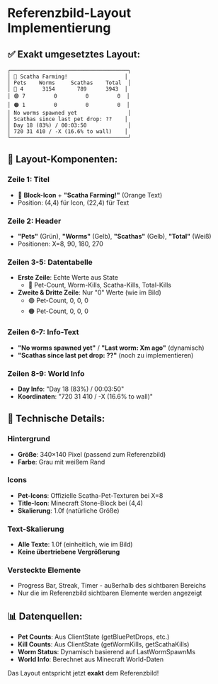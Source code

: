 # Referenzbild-Layout Implementierung

## ✅ Exakt umgesetztes Layout:

```
┌─────────────────────────────────────┐
│ 🧱 Scatha Farming!                  │  
│ Pets    Worms     Scathas    Total  │
│ 🔵 4      3154       789      3943  │
│ 🟣 7         0         0         0  │  
│ 🟠 1         0         0         0  │
│ No worms spawned yet                │
│ Scathas since last pet drop: ??    │
│ Day 18 (83%) / 00:03:50             │
│ 720 31 410 / -X (16.6% to wall)    │
└─────────────────────────────────────┘
```

## 🎯 **Layout-Komponenten:**

### **Zeile 1: Titel**
- 🧱 **Block-Icon** + **"Scatha Farming!"** (Orange Text)
- Position: (4,4) für Icon, (22,4) für Text

### **Zeile 2: Header**
- **"Pets"** (Grün), **"Worms"** (Gelb), **"Scathas"** (Gelb), **"Total"** (Weiß)
- Positionen: X=8, 90, 180, 270

### **Zeilen 3-5: Datentabelle**
- **Erste Zeile**: Echte Werte aus State
  - 🔵 Pet-Count, Worm-Kills, Scatha-Kills, Total-Kills
- **Zweite & Dritte Zeile**: Nur "0" Werte (wie im Bild)
  - 🟣 Pet-Count, 0, 0, 0
  - 🟠 Pet-Count, 0, 0, 0

### **Zeilen 6-7: Info-Text**
- **"No worms spawned yet"** / **"Last worm: Xm ago"** (dynamisch)
- **"Scathas since last pet drop: ??"** (noch zu implementieren)

### **Zeilen 8-9: World Info**
- **Day Info**: "Day 18 (83%) / 00:03:50"
- **Koordinaten**: "720 31 410 / -X (16.6% to wall)"

## 🔧 **Technische Details:**

### **Hintergrund**
- **Größe**: 340×140 Pixel (passend zum Referenzbild)
- **Farbe**: Grau mit weißem Rand

### **Icons**
- **Pet-Icons**: Offizielle Scatha-Pet-Texturen bei X=8
- **Title-Icon**: Minecraft Stone-Block bei (4,4)
- **Skalierung**: 1.0f (natürliche Größe)

### **Text-Skalierung**
- **Alle Texte**: 1.0f (einheitlich, wie im Bild)
- **Keine übertriebene Vergrößerung**

### **Versteckte Elemente**
- Progress Bar, Streak, Timer - außerhalb des sichtbaren Bereichs
- Nur die im Referenzbild sichtbaren Elemente werden angezeigt

## 📊 **Datenquellen:**
- **Pet Counts**: Aus ClientState (getBluePetDrops, etc.)
- **Kill Counts**: Aus ClientState (getWormKills, getScathaKills)
- **Worm Status**: Dynamisch basierend auf LastWormSpawnMs
- **World Info**: Berechnet aus Minecraft World-Daten

Das Layout entspricht jetzt **exakt** dem Referenzbild!